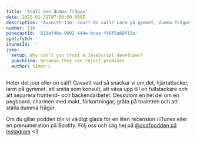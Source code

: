 ```yaml
---
title: 'Ställ den dumma frågan'
date: 2025-01-31T07:00:00.000Z
description: 'Avsnitt 116: Jour? On call? Larm på gymmet, dumma frågor, förkortningar och en pegboard.'
number: 116
pinecastId: '819af40e-9992-444e-bcaa-f46f5a68f13a'
spotifyId: ''
itunesId: ''
joke:
  setup: Why can’t you trust a JavaScript developer?
  punchline: Because they can reject promises
  author: Simon L
---
```


Heter det jour eller on call? Oavsett vad så snackar vi om det, hjärtattacker, larm på gymmet, att smita som konsult, att växa upp till en fullstackare och att separera frontend- och backendarbetet. Dessutom en hel del om en pegboard, charmen med makt, förkortningar, gråta på toaletten och att ställa dumma frågor.

Om du gillar podden blir vi väldigt glada för en liten recension i iTunes eller en prenumeration på Spotify. Följ oss och säg hej på [@asdfpodden på Instagram](https://www.instagram.com/asdfpodden/) &lt;3
